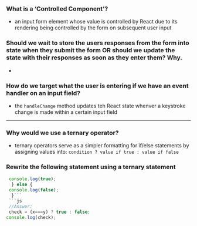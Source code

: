 ### What is a ‘Controlled Component’?
- an input form element whose value is controlled by React due to its rendering being controlled by the form on subsequent user input
### Should we wait to store the users responses from the form into state when they submit the form OR should we update the state with their responses as soon as they enter them? Why.
- 
### How do we target what the user is entering if we have an event handler on an input field?
- the `handleChange` method updates teh React state whenver a keystroke change is made within a certain input field
---

### Why would we use a ternary operator?
- ternary operators serve as a simpler formatting for if/else statements by assigning values into: `condition ? value if true : value if false`
### Rewrite the following statement using a ternary statement 
```js  if(x===y){
 console.log(true);
  } else {
 console.log(false);
  }```
 ```js
 //Answer:
 check = (x===y) ? true : false;
console.log(check);
```

